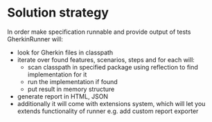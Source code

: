 # Solution strategy

In order make specification runnable and provide output of tests GherkinRunner will: 
* look for Gherkin files in classpath
* iterate over found features, scenarios, steps and for each will: 
	* scan classpath in specified package using reflection to find implementation for it
	* run the implementation if found
	* put result in memory structure
* generate report in HTML, JSON
* additionally it will come with extensions system, which will let you extends functionality of runner e.g. add custom 
report exporter